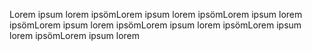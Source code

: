 Lorem ipsum lorem ipsömLorem ipsum lorem ipsömLorem ipsum lorem ipsömLorem ipsum lorem ipsömLorem ipsum lorem ipsömLorem ipsum lorem ipsömLorem ipsum lorem 
